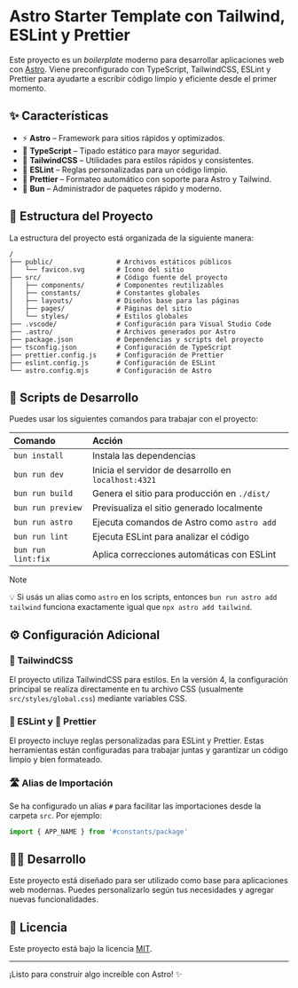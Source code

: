 # Astro Starter Template con Tailwind, ESLint y Prettier

Este proyecto es un _boilerplate_ moderno para desarrollar aplicaciones web con [Astro](https://astro.build/). Viene preconfigurado con TypeScript, TailwindCSS, ESLint y Prettier para ayudarte a escribir código limpio y eficiente desde el primer momento.

## ✨ Características

- ⚡ **Astro** – Framework para sitios rápidos y optimizados.
- 🔐 **TypeScript** – Tipado estático para mayor seguridad.
- 🎨 **TailwindCSS** – Utilidades para estilos rápidos y consistentes.
- 🧹 **ESLint** – Reglas personalizadas para un código limpio.
- 🧼 **Prettier** – Formateo automático con soporte para Astro y Tailwind.
- 🐇 **Bun** – Administrador de paquetes rápido y moderno.

## 📂 Estructura del Proyecto

La estructura del proyecto está organizada de la siguiente manera:

```text
/
├── public/                # Archivos estáticos públicos
│   └── favicon.svg        # Ícono del sitio
├── src/                   # Código fuente del proyecto
│   ├── components/        # Componentes reutilizables
│   ├── constants/         # Constantes globales
│   ├── layouts/           # Diseños base para las páginas
│   ├── pages/             # Páginas del sitio
│   └── styles/            # Estilos globales
├── .vscode/               # Configuración para Visual Studio Code
├── .astro/                # Archivos generados por Astro
├── package.json           # Dependencias y scripts del proyecto
├── tsconfig.json          # Configuración de TypeScript
├── prettier.config.js     # Configuración de Prettier
├── eslint.config.js       # Configuración de ESLint
└── astro.config.mjs       # Configuración de Astro
```

## 🧪 Scripts de Desarrollo

Puedes usar los siguientes comandos para trabajar con el proyecto:

| Comando            | Acción                                               |
| :----------------- | :--------------------------------------------------- |
| `bun install`      | Instala las dependencias                             |
| `bun run dev`      | Inicia el servidor de desarrollo en `localhost:4321` |
| `bun run build`    | Genera el sitio para producción en `./dist/`         |
| `bun run preview`  | Previsualiza el sitio generado localmente            |
| `bun run astro`    | Ejecuta comandos de Astro como `astro add`           |
| `bun run lint`     | Ejecuta ESLint para analizar el código               |
| `bun run lint:fix` | Aplica correcciones automáticas con ESLint           |

> [!NOTE]
> 💡 Si usás un alias como `astro` en los scripts, entonces `bun run astro add tailwind` funciona exactamente igual que `npx astro add tailwind`.

## ⚙️ Configuración Adicional

### 🎨 TailwindCSS

El proyecto utiliza TailwindCSS para estilos. En la versión 4, la configuración principal se realiza directamente en tu archivo CSS (usualmente `src/styles/global.css`) mediante variables CSS.

### 🧹 ESLint y 🧼 Prettier

El proyecto incluye reglas personalizadas para ESLint y Prettier. Estas herramientas están configuradas para trabajar juntas y garantizar un código limpio y bien formateado.

### 🛣️ Alias de Importación

Se ha configurado un alias `#` para facilitar las importaciones desde la carpeta `src`. Por ejemplo:

```ts
import { APP_NAME } from '#constants/package'
```

## 👨‍💻 Desarrollo

Este proyecto está diseñado para ser utilizado como base para aplicaciones web modernas. Puedes personalizarlo según tus necesidades y agregar nuevas funcionalidades.

## 📄 Licencia

Este proyecto está bajo la licencia [MIT](LICENSE).

---

¡Listo para construir algo increíble con Astro! ✨
